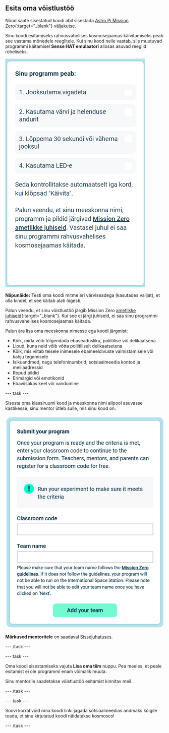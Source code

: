## Esita oma võistlustöö

Nüüd saate sisestatud koodi abil sisestada [Astro Pi Mission Zero](https://astro-pi.org/et/mission-zero){:target="_blank"} väljakutse.

Sinu koodi esitamiseks rahvusvahelises kosmosejaamas käivitamiseks peab see vastama mõnedele reeglitele. Kui sinu kood neile vastab, siis muutuvad programmi käitamisel **Sense HAT emulaatori** allosas asuvad reeglid roheliseks.

![Mission Zero leht näitamas võistlustöö esitamise nõudeid.](images/rules.png)

**Näpunäide:** Testi oma koodi mitme eri värviseadega (kasutades valijat), et olla kindel, et see käitab alati õigesti.

Palun veendu, et sinu võistlustöö järgib Mission Zero [ametlikke juhiseid](https://astro-pi.org/et/mission-zero/guidelines){:target="_blank"}. Kui see ei järgi juhiseid, ei saa sinu programmi rahvusvahelises kosmosejaamas käitada.

Palun ära lisa oma meeskonna nimesse ega koodi järgmist:

+ Kõik, mida võib tõlgendada ebaseadusliku, poliitilise või delikaatsena
+ Lipud, kuna neid võib võtta poliitiliselt delikaatsetena
+ Kõik, mis viitab teisele inimesele ebameeldivuste valmistamisele või kahju tegemisele
+ Isikuandmed, nagu telefoninumbrid, sotsiaalmeedia kontod ja meiliaadressid
+ Ropud pildid
+ Erimärgid või emotikonid
+ Ebaviisakas keel või vandumine

--- task ---

Sisesta oma klassiruumi kood ja meeskonna nimi allpool asuvasse kastikesse; sinu mentor ütleb sulle, mis sinu kood on.

![Klassiruumi koodi ja meeskonna nime esitamise vorm](images/submission.png)

**Märkused mentoritele** on saadaval [Sissejuhatuses](https://projects.raspberrypi.org/et-EE/projects/astro-pi-mission-zero/0).

--- /task ---

--- task ---

Oma koodi sisestamiseks vajuta **Lisa oma tiim** nuppu. Pea meeles, et peale esitamist ei ole programmi enam võimalik muuta.

Sinu mentorile saadetakse võistlustöö esitamist kinnitav meil.

--- /task ---

--- task ---

Soovi korral võid oma koodi linki jagada sotsiaalmeedias andmaks kõigile teada, et sinu kirjutatud koodi näidatakse kosmoses!

--- /task ---
